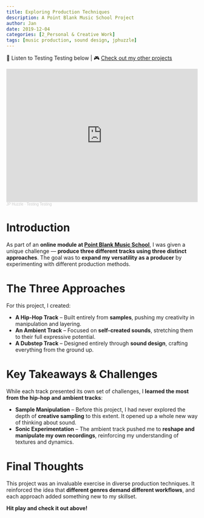 ```yaml
---
title: Exploring Production Techniques
description: A Point Blank Music School Project
author: Jan
date: 2019-12-04
categories: [2_Personal & Creative Work]
tags: [music production, sound design, jphuzzle]
---
```


🎵 Listen to Testing Testing below | 🎮 [Check out my other projects](https://janhuss.github.io/categories/)

<iframe width="100%" height="350" scrolling="no" frameborder="no" allow="autoplay" src="https://w.soundcloud.com/player/?url=https%3A//api.soundcloud.com/playlists/810239898&color=%23ff5500&auto_play=false&hide_related=false&show_comments=true&show_user=true&show_reposts=false&show_teaser=true"></iframe><div style="font-size: 10px; color: #cccccc;line-break: anywhere;word-break: normal;overflow: hidden;white-space: nowrap;text-overflow: ellipsis; font-family: Interstate,Lucida Grande,Lucida Sans Unicode,Lucida Sans,Garuda,Verdana,Tahoma,sans-serif;font-weight: 100;"><a href="https://soundcloud.com/jphuzzle-1" title="JP Huzzle" target="_blank" style="color: #cccccc; text-decoration: none;">JP Huzzle</a> · <a href="https://soundcloud.com/jphuzzle-1/sets/workaround" title="Testing Testing" target="_blank" style="color: #cccccc; text-decoration: none;">Testing Testing</a></div>

# Introduction

As part of an **online module at [Point Blank Music School](https://www.pointblankmusicschool.com/)**, 
I was given a unique challenge — **produce three different tracks using three distinct approaches**. 
The goal was to **expand my versatility as a producer** by experimenting with different production 
methods.

# The Three Approaches

For this project, I created:

- **A Hip-Hop Track** – Built entirely from **samples**, pushing my creativity in manipulation 
  and layering.
- **An Ambient Track** – Focused on **self-created sounds**, stretching them to their full 
  expressive potential.
- **A Dubstep Track** – Designed entirely through **sound design**, crafting everything from the 
  ground up.

# Key Takeaways & Challenges

While each track presented its own set of challenges, I **learned the most from the hip-hop and 
ambient tracks**:

- **Sample Manipulation** – Before this project, I had never explored the depth of **creative 
  sampling** to this extent. It opened up a whole new way of thinking about sound.
- **Sonic Experimentation** – The ambient track pushed me to **reshape and manipulate my own 
  recordings**, reinforcing my understanding of textures and dynamics.

# Final Thoughts

This project was an invaluable exercise in diverse production techniques. It reinforced the idea 
that **different genres demand different workflows**, and each approach added something new to my 
skillset.

**Hit play and check it out above!**
